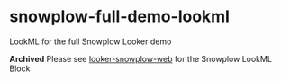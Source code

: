 # snowplow-full-demo-lookml
LookML for the full Snowplow Looker demo

**Archived** 
Please see [looker-snowplow-web](https://github.com/snowplow/looker-snowplow-web) for the Snowplow LookML Block
